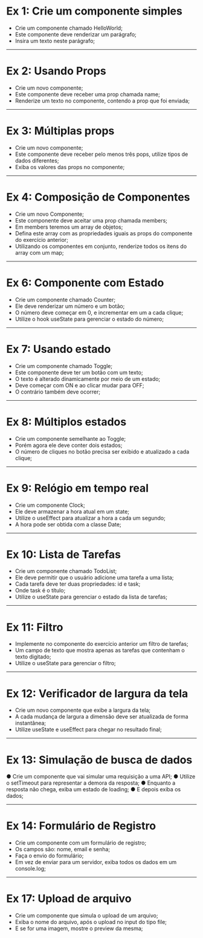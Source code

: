 # Ex 1: Crie um componente simples
* Crie um componente chamado HelloWorld;
* Este componente deve renderizar um parágrafo;
* Insira um texto neste parágrafo;

***

# Ex 2: Usando Props
* Crie um novo componente;
* Este componente deve receber uma prop chamada
name;
* Renderize um texto no componente, contendo a
prop que foi enviada;

***

# Ex 3: Múltiplas props
* Crie um novo componente;
* Este componente deve receber pelo menos três
pops, utilize tipos de dados diferentes;
* Exiba os valores das props no componente;

***

# Ex 4: Composição de Componentes
* Crie um novo Componente;
* Este componente deve aceitar uma prop chamada members;
* Em members teremos um array de objetos;
* Defina este array com as propriedades iguais as props do
componente do exercício anterior;
* Utilizando os componentes em conjunto, renderize todos os
itens do array com um map;

***

# Ex 6: Componente com Estado
* Crie um componente chamado Counter;
* Ele deve renderizar um número e um botão;
* O número deve começar em 0, e incrementar em
um a cada clique;
* Utilize o hook useState para gerenciar o estado do
número;

***

# Ex 7: Usando estado
* Crie um componente chamado Toggle;
* Este componente deve ter um botão com um texto;
* O texto é alterado dinamicamente por meio de um
estado;
* Deve começar com ON e ao clicar mudar para OFF;
* O contrário também deve ocorrer;

***

# Ex 8: Múltiplos estados
* Crie um componente semelhante ao Toggle;
* Porém agora ele deve conter dois estados;
* O número de cliques no botão precisa ser exibido e
atualizado a cada clique;

***

# Ex 9: Relógio em tempo real
* Crie um componente Clock;
* Ele deve armazenar a hora atual em um state;
* Utilize o useEffect para atualizar a hora a cada um
segundo;
* A hora pode ser obtida com a classe Date;

***

# Ex 10: Lista de Tarefas
* Crie um componente chamado TodoList;
* Ele deve permitir que o usuário adicione uma tarefa
a uma lista;
* Cada tarefa deve ter duas propriedades: id e task;
* Onde task é o título;
* Utilize o useState para gerenciar o estado da lista de
tarefas;

***

# Ex 11: Filtro
* Implemente no componente do exercício anterior um filtro de tarefas;
* Um campo de texto que mostra apenas as tarefas que contenham o texto digitado;
* Utilize o useState para gerenciar o filtro;

***

# Ex 12: Verificador de largura da tela
* Crie um novo componente que exibe a largura da tela;
* A cada mudança de largura a dimensão deve ser atualizada de forma instantânea;
* Utilize useState e useEffect para chegar no resultado final;

***

# Ex 13: Simulação de busca de dados
● Crie um componente que vai simular uma 
requisição a uma API;
● Utilize o setTimeout para representar a demora da 
resposta;
● Enquanto a resposta não chega, exiba um estado 
de loading;
● E depois exiba os dados;


***

# Ex 14: Formulário de Registro
* Crie um componente com um formulário de 
registro;
* Os campos são: nome, email e senha;
* Faça o envio do formulário;
* Em vez de enviar para um servidor, exiba todos os 
dados em um console.log;


***

# Ex 17: Upload de arquivo
* Crie um componente que simula o upload de um 
arquivo;
* Exiba o nome do arquivo, após o upload no input do 
tipo file;
* E se for uma imagem, mostre o preview da mesma;
